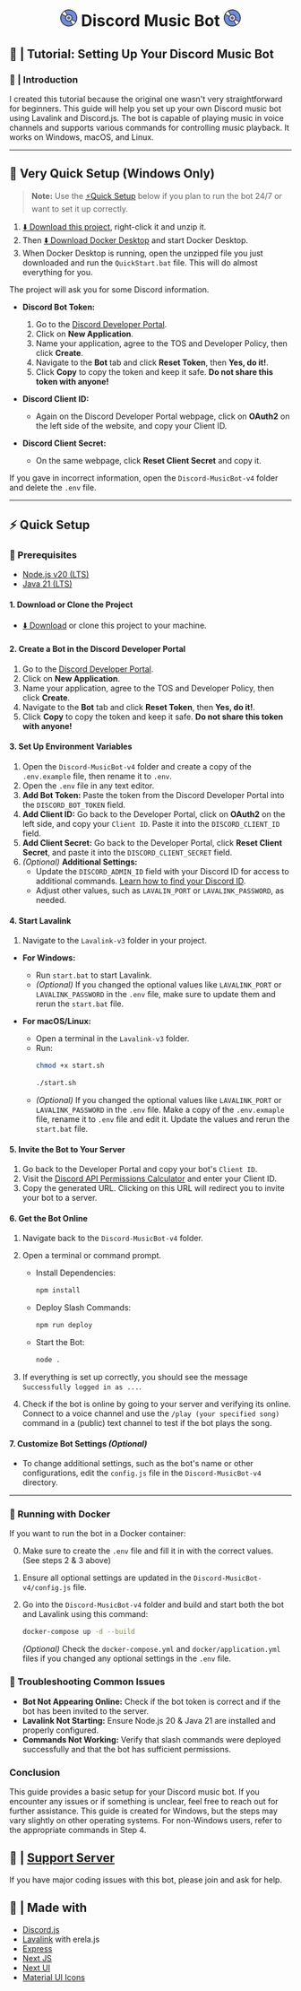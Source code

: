 <h1 align="center"><img src="./Discord-MusicBot-v4/assets/logo.gif" width="30px"> Discord Music Bot <img src="./Discord-MusicBot-v4/assets/logo.gif" width="30px"></h1>

## 📝 | Tutorial: Setting Up Your Discord Music Bot

### 📖 | Introduction

I created this tutorial because the original one wasn't very straightforward for beginners. This guide will help you set up your own Discord music bot using Lavalink and Discord.js. The bot is capable of playing music in voice channels and supports various commands for controlling music playback. It works on Windows, macOS, and Linux.

---

## 🚀 Very Quick Setup (Windows Only)

> **Note:** Use the [⚡Quick Setup](#quick-setup) below if you plan to run the bot 24/7 or want to set it up correctly.

1. [⬇️ Download this project](https://github.com/LanderVM/Discord-MusicBot/archive/refs/heads/v5.zip), right-click it and unzip it.
2. Then [⬇️ Download Docker Desktop](https://www.docker.com/products/docker-desktop/) and start Docker Desktop.
3. When Docker Desktop is running, open the unzipped file you just downloaded and run the `QuickStart.bat` file. This will do almost everything for you.

The project will ask you for some Discord information.

- **Discord Bot Token:**

  1. Go to the [Discord Developer Portal](https://discord.com/developers/applications).
  2. Click on **New Application**.
  3. Name your application, agree to the TOS and Developer Policy, then click **Create**.
  4. Navigate to the **Bot** tab and click **Reset Token**, then **Yes, do it!**.
  5. Click **Copy** to copy the token and keep it safe. **Do not share this token with anyone!**

- **Discord Client ID:**

  - Again on the Discord Developer Portal webpage, click on **OAuth2** on the left side of the website, and copy your Client ID.

- **Discord Client Secret:**
  - On the same webpage, click **Reset Client Secret** and copy it.

If you gave in incorrect information, open the `Discord-MusicBot-v4` folder and delete the `.env` file.

---

## ⚡ Quick Setup

### 🚧 Prerequisites

- [Node.js v20 (LTS)](https://nodejs.org/en/download/prebuilt-installer)
- [Java 21 (LTS)](https://www.oracle.com/java/technologies/downloads/#jdk21-windows)

#### 1. Download or Clone the Project

- [⬇️ Download](https://github.com/LanderVM/Discord-MusicBot/archive/refs/heads/v5.zip) or clone this project to your machine.

#### 2. Create a Bot in the Discord Developer Portal

1. Go to the [Discord Developer Portal](https://discord.com/developers/applications).
2. Click on **New Application**.
3. Name your application, agree to the TOS and Developer Policy, then click **Create**.
4. Navigate to the **Bot** tab and click **Reset Token**, then **Yes, do it!**.
5. Click **Copy** to copy the token and keep it safe. **Do not share this token with anyone!**

#### 3. Set Up Environment Variables

1. Open the `Discord-MusicBot-v4` folder and create a copy of the `.env.example` file, then rename it to `.env`.
2. Open the `.env` file in any text editor.
3. **Add Bot Token:** Paste the token from the Discord Developer Portal into the `DISCORD_BOT_TOKEN` field.
4. **Add Client ID:** Go back to the Developer Portal, click on **OAuth2** on the left side, and copy your `Client ID`. Paste it into the `DISCORD_CLIENT_ID` field.
5. **Add Client Secret:** Go back to the Developer Portal, click **Reset Client Secret**, and paste it into the `DISCORD_CLIENT_SECRET` field.
6. _(Optional)_ **Additional Settings:**
   - Update the `DISCORD_ADMIN_ID` field with your Discord ID for access to additional commands. [Learn how to find your Discord ID](https://support.discord.com/hc/en-us/articles/206346498-Where-can-I-find-my-User-Server-Message-ID).
   - Adjust other values, such as `LAVALIN_PORT` or `LAVALINK_PASSWORD`, as needed.

#### 4. Start Lavalink

1. Navigate to the `Lavalink-v3` folder in your project.

- **For Windows:**

  - Run `start.bat` to start Lavalink.
  - _(Optional)_ If you changed the optional values like `LAVALINK_PORT` or `LAVALINK_PASSWORD` in the `.env` file, make sure to update them and rerun the `start.bat` file.

- **For macOS/Linux:**
  - Open a terminal in the `Lavalink-v3` folder.
  - Run:
    ```bash
    chmod +x start.sh
    ```
    ```bash
    ./start.sh
    ```
  - _(Optional)_ If you changed the optional values like `LAVALINK_PORT` or `LAVALINK_PASSWORD` in the `.env` file. Make a copy of the `.env.exmaple` file, rename it to `.env` file and edit it. Update the values and rerun the `start.bat` file.

#### 5. Invite the Bot to Your Server

1. Go back to the Developer Portal and copy your bot's `Client ID`.
2. Visit the [Discord API Permissions Calculator](https://discordapi.com/permissions.html#277083450689) and enter your Client ID.
3. Copy the generated URL. Clicking on this URL will redirect you to invite your bot to a server.

#### 6. Get the Bot Online

1. Navigate back to the `Discord-MusicBot-v4` folder.
2. Open a terminal or command prompt.

   - Install Dependencies:

     ```bash
     npm install
     ```

   - Deploy Slash Commands:

     ```bash
     npm run deploy
     ```

   - Start the Bot:
     ```bash
     node .
     ```

3. If everything is set up correctly, you should see the message `Successfully logged in as ...`.
4. Check if the bot is online by going to your server and verifying its online. Connect to a voice channel and use the `/play (your specified song)` command in a (public) text channel to test if the bot plays the song.

#### 7. Customize Bot Settings *(Optional)*

- To change additional settings, such as the bot's name or other configurations, edit the `config.js` file in the `Discord-MusicBot-v4` directory.

---

### 🐳 Running with Docker

If you want to run the bot in a Docker container:

0. Make sure to create the `.env` file and fill it in with the correct values. (See steps 2 & 3 above)
1. Ensure all optional settings are updated in the `Discord-MusicBot-v4/config.js` file.
2. Go into the `Discord-MusicBot-v4` folder and build and start both the bot and Lavalink using this command:

   ```sh
   docker-compose up -d --build
   ```

   _(Optional)_ Check the `docker-compose.yml` and `docker/application.yml` files if you changed any optional settings in the `.env` file.

### 🔧 Troubleshooting Common Issues

- **Bot Not Appearing Online:** Check if the bot token is correct and if the bot has been invited to the server.
- **Lavalink Not Starting:** Ensure Node.js 20 & Java 21 are installed and properly configured.
- **Commands Not Working:** Verify that slash commands were deployed successfully and that the bot has sufficient permissions.

### **Conclusion**

This guide provides a basic setup for your Discord music bot. If you encounter any issues or if something is unclear, feel free to reach out for further assistance. This guide is created for Windows, but the steps may vary slightly on other operating systems. For non-Windows users, refer to the appropriate commands in Step 4.

## 📝 | [Support Server](https://discord.gg/sbySMS7m3v)

If you have major coding issues with this bot, please join and ask for help.

## 🌟 | Made with

- [Discord.js](https://discord.js.org/)
- [Lavalink](https://github.com/freyacodes/Lavalink) with erela.js
- [Express](https://expressjs.com/)
- [Next JS](https://nextjs.org/)
- [Next UI](https://nextui.org)
- [Material UI Icons](https://mui.com/material-ui/material-icons/)
